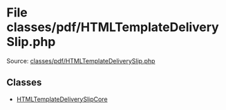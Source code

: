 File classes/pdf/HTMLTemplateDeliverySlip.php
=========

Source: [classes/pdf/HTMLTemplateDeliverySlip.php](https://github.com/PrestaShop/PrestaShop/blob/1.6.0.11/classes/pdf/HTMLTemplateDeliverySlip.php)


Classes
-------

* [HTMLTemplateDeliverySlipCore](class.HTMLTemplateDeliverySlipCore.md)

